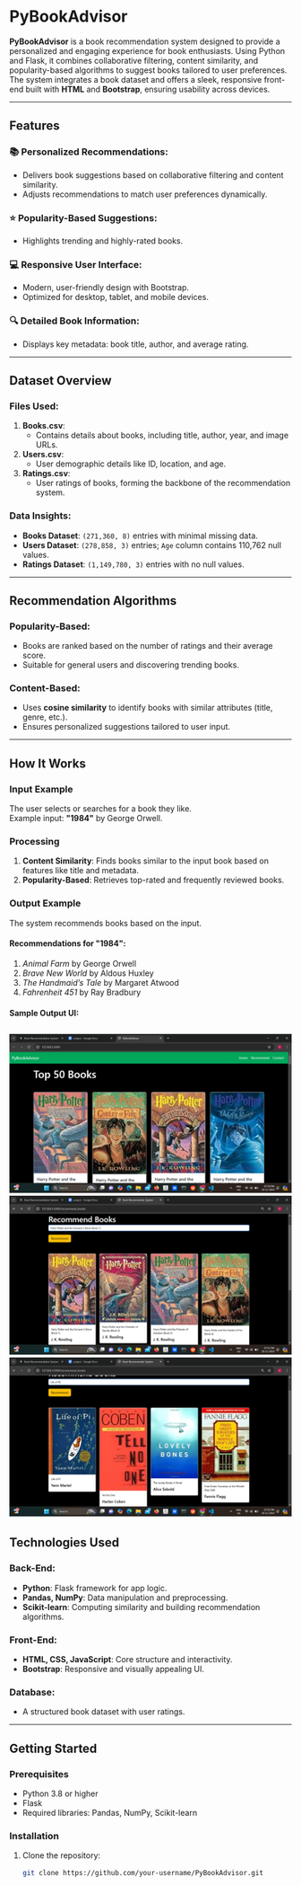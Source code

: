 # PyBookAdvisor

**PyBookAdvisor** is a book recommendation system designed to provide a personalized and engaging experience for book enthusiasts. Using Python and Flask, it combines collaborative filtering, content similarity, and popularity-based algorithms to suggest books tailored to user preferences. The system integrates a book dataset and offers a sleek, responsive front-end built with **HTML** and **Bootstrap**, ensuring usability across devices.

---

## Features

### 📚 Personalized Recommendations:
- Delivers book suggestions based on collaborative filtering and content similarity.
- Adjusts recommendations to match user preferences dynamically.

### ⭐ Popularity-Based Suggestions:
- Highlights trending and highly-rated books.

### 💻 Responsive User Interface:
- Modern, user-friendly design with Bootstrap.
- Optimized for desktop, tablet, and mobile devices.

### 🔍 Detailed Book Information:
- Displays key metadata: book title, author, and average rating.

---

## Dataset Overview

### Files Used:
1. **Books.csv**:
   - Contains details about books, including title, author, year, and image URLs.
2. **Users.csv**:
   - User demographic details like ID, location, and age.
3. **Ratings.csv**:
   - User ratings of books, forming the backbone of the recommendation system.

### Data Insights:
- **Books Dataset**: `(271,360, 8)` entries with minimal missing data.
- **Users Dataset**: `(278,858, 3)` entries; `Age` column contains 110,762 null values.
- **Ratings Dataset**: `(1,149,780, 3)` entries with no null values.

---

## Recommendation Algorithms

### Popularity-Based:
- Books are ranked based on the number of ratings and their average score.
- Suitable for general users and discovering trending books.

### Content-Based:
- Uses **cosine similarity** to identify books with similar attributes (title, genre, etc.).
- Ensures personalized suggestions tailored to user input.

---

## How It Works

### Input Example
The user selects or searches for a book they like.  
Example input: **"1984"** by George Orwell.

### Processing
1. **Content Similarity**: Finds books similar to the input book based on features like title and metadata.
2. **Popularity-Based**: Retrieves top-rated and frequently reviewed books.

### Output Example
The system recommends books based on the input.

#### **Recommendations for "1984":**
1. *Animal Farm* by George Orwell  
2. *Brave New World* by Aldous Huxley  
3. *The Handmaid’s Tale* by Margaret Atwood  
4. *Fahrenheit 451* by Ray Bradbury  

#### Sample Output UI:


![alt text](images/Top50.png)
![alt text](<images/Harry Potter.png>)
![alt text](<images/Life of Pi.png>)
---

## Technologies Used

### Back-End:
- **Python**: Flask framework for app logic.
- **Pandas, NumPy**: Data manipulation and preprocessing.
- **Scikit-learn**: Computing similarity and building recommendation algorithms.

### Front-End:
- **HTML, CSS, JavaScript**: Core structure and interactivity.
- **Bootstrap**: Responsive and visually appealing UI.

### Database:
- A structured book dataset with user ratings.

---

## Getting Started

### Prerequisites
- Python 3.8 or higher
- Flask
- Required libraries: Pandas, NumPy, Scikit-learn

### Installation
1. Clone the repository:
   ```bash
   git clone https://github.com/your-username/PyBookAdvisor.git
